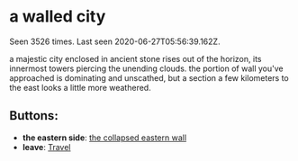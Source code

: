# a walled city

Seen 3526 times. Last seen 2020-06-27T05:56:39.162Z.

a majestic city enclosed in ancient stone rises out of the horizon, its innermost towers piercing the unending clouds. the portion of wall you've approached is dominating and unscathed, but a section a few kilometers to the east looks a little more weathered.

## Buttons:

- **the eastern side**: [the collapsed eastern wall](the-collapsed-eastern-wall-Nrj1yat.md)
- **leave**: [Travel](Travel-travel.md)